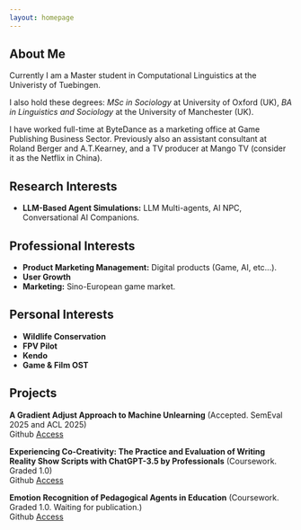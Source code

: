 ```yaml
---
layout: homepage
---
```


## About Me

Currently I am a Master student in Computational Linguistics at the Univeristy of Tuebingen. <br>

I also hold these degrees: _MSc in Sociology_ at University of Oxford (UK), 
_BA in Linguistics and Sociology_ at the University of Manchester (UK). <br>

I have worked full-time at ByteDance as a marketing office at Game Publishing Business Sector. 
Previously also an assistant consultant at Roland Berger and A.T.Kearney, and a TV producer at Mango TV (consider it as the Netflix in China).

## Research Interests

- **LLM-Based Agent Simulations:**  LLM Multi-agents, AI NPC, Conversational AI Companions.

## Professional Interests

- **Product Marketing Management:** Digital products (Game, AI, etc...).
- **User Growth**
- **Marketing:** Sino-European game market.

## Personal Interests

- **Wildlife Conservation**
- **FPV Pilot**
- **Kendo**
- **Game & Film OST**

## Projects

**A Gradient Adjust Approach to Machine Unlearning** (Accepted. SemEval 2025 and ACL 2025)  
Github [Access](https://github.com/cicl-iscl/Machine_Unlearning) 

**Experiencing Co-Creativity: The Practice and Evaluation of Writing Reality Show Scripts with ChatGPT-3.5 by Professionals** (Coursework. Graded 1.0)  
Github [Access](https://github.com/devychen/Course_LLM_Implications)

**Emotion Recognition of Pedagogical Agents in Education** (Coursework. Graded 1.0. Waiting for publication.)  
Github [Access](https://github.com/devychen/Course_Pedagogical_Agents)

<!-- 
{% include_relative _includes/publications.md %}

{% include_relative _includes/services.md %} -->
